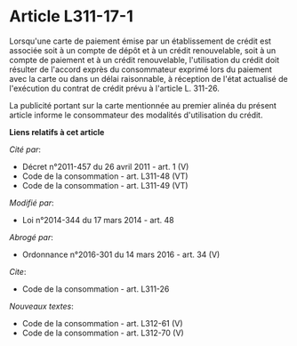 # Article L311-17-1

Lorsqu'une carte de paiement émise par un établissement de crédit est associée soit à un compte de dépôt et à un crédit
renouvelable, soit à un compte de paiement et à un crédit renouvelable, l'utilisation du crédit doit résulter de l'accord
exprès du consommateur exprimé lors du paiement avec la carte ou dans un délai raisonnable, à réception de l'état actualisé
de l'exécution du contrat de crédit prévu à l'article L. 311-26. 

La publicité portant sur la carte mentionnée au premier alinéa du présent article informe le consommateur des modalités
d'utilisation du crédit.

**Liens relatifs à cet article**

_Cité par_:

  - Décret n°2011-457 du 26 avril 2011 - art. 1 (V)
  - Code de la consommation - art. L311-48 (VT)
  - Code de la consommation - art. L311-49 (VT)

_Modifié par_:

  - Loi n°2014-344 du 17 mars 2014 - art. 48

_Abrogé par_:

  - Ordonnance n°2016-301 du 14 mars 2016 - art. 34 (V)

_Cite_:

  - Code de la consommation - art. L311-26

_Nouveaux textes_:

  - Code de la consommation - art. L312-61 (V)
  - Code de la consommation - art. L312-70 (V)
